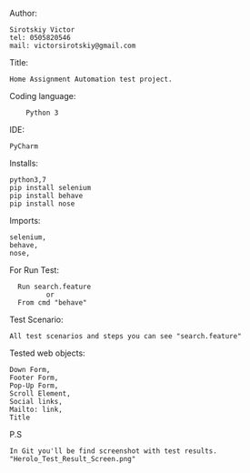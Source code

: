 Author:
    
    Sirotskiy Victor
    tel: 0505820546
    mail: victorsirotskiy@gmail.com

Title:

    Home Assignment Automation test project. 

Coding language:
        
        Python 3
        

IDE:

    PyCharm

Installs:

    python3,7
    pip install selenium 
    pip install behave
    pip install nose
    
Imports:

    selenium,
    behave, 
    nose,
   
For Run Test: 
    
      Run search.feature 
             or
      From cmd "behave"     

Test Scenario:

    All test scenarios and steps you can see "search.feature"

Tested web objects:

    Down Form,
    Footer Form,
    Pop-Up Form,
    Scroll Element,
    Social links,
    Mailto: link, 
    Title
    

P.S
    
    In Git you'll be find screenshot with test results. "Herolo_Test_Result_Screen.png" 
